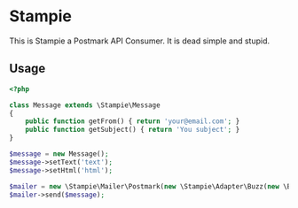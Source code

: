 # Stampie 

This is Stampie a Postmark API Consumer. It is dead simple and stupid.

## Usage

``` php
<?php

class Message extends \Stampie\Message
{
	public function getFrom() { return 'your@email.com'; }
	public function getSubject() { return 'You subject'; }
}

$message = new Message();
$message->setText('text');
$message->setHtml('html');

$mailer = new \Stampie\Mailer\Postmark(new \Stampie\Adapter\Buzz(new \Buzz\Browser()));
$mailer->send($message);
```
